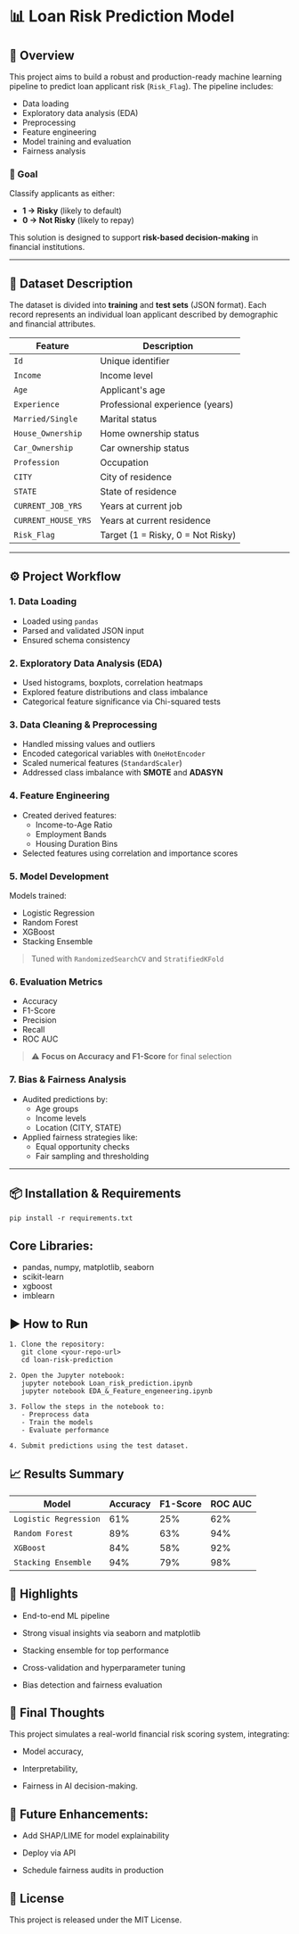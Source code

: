 # 📊 Loan Risk Prediction Model

## 🧾 Overview
This project aims to build a robust and production-ready machine learning pipeline to predict loan applicant risk (`Risk_Flag`). The pipeline includes:

- Data loading
- Exploratory data analysis (EDA)
- Preprocessing
- Feature engineering
- Model training and evaluation
- Fairness analysis

### 🎯 Goal
Classify applicants as either:
- **1 → Risky** (likely to default)
- **0 → Not Risky** (likely to repay)

This solution is designed to support **risk-based decision-making** in financial institutions.

---

## 📁 Dataset Description
The dataset is divided into **training** and **test sets** (JSON format). Each record represents an individual loan applicant described by demographic and financial attributes.

| Feature              | Description                          |
|----------------------|--------------------------------------|
| `Id`                | Unique identifier                    |
| `Income`            | Income level                         |
| `Age`               | Applicant's age                      |
| `Experience`        | Professional experience (years)      |
| `Married/Single`    | Marital status                       |
| `House_Ownership`   | Home ownership status                |
| `Car_Ownership`     | Car ownership status                 |
| `Profession`        | Occupation                           |
| `CITY`              | City of residence                    |
| `STATE`             | State of residence                   |
| `CURRENT_JOB_YRS`   | Years at current job                 |
| `CURRENT_HOUSE_YRS` | Years at current residence           |
| `Risk_Flag`         | Target (1 = Risky, 0 = Not Risky)    |

---

## ⚙️ Project Workflow

### 1. Data Loading
- Loaded using `pandas`
- Parsed and validated JSON input
- Ensured schema consistency

### 2. Exploratory Data Analysis (EDA)
- Used histograms, boxplots, correlation heatmaps
- Explored feature distributions and class imbalance
- Categorical feature significance via Chi-squared tests

### 3. Data Cleaning & Preprocessing
- Handled missing values and outliers
- Encoded categorical variables with `OneHotEncoder`
- Scaled numerical features (`StandardScaler`)
- Addressed class imbalance with **SMOTE** and **ADASYN**

### 4. Feature Engineering
- Created derived features:
  - Income-to-Age Ratio
  - Employment Bands
  - Housing Duration Bins
- Selected features using correlation and importance scores

### 5. Model Development
Models trained:
- Logistic Regression
- Random Forest
- XGBoost
- Stacking Ensemble

> Tuned with `RandomizedSearchCV` and `StratifiedKFold`

### 6. Evaluation Metrics
- Accuracy
- F1-Score
- Precision
- Recall
- ROC AUC

> ⚠️ **Focus on Accuracy and F1-Score** for final selection

### 7. Bias & Fairness Analysis
- Audited predictions by:
  - Age groups
  - Income levels
  - Location (CITY, STATE)
- Applied fairness strategies like:
  - Equal opportunity checks
  - Fair sampling and thresholding

---

## 📦 Installation & Requirements

`pip install -r requirements.txt`

## Core Libraries:

- pandas, numpy, matplotlib, seaborn
- scikit-learn
- xgboost
- imblearn

## ▶️ How to Run

```
1. Clone the repository:
   git clone <your-repo-url>
   cd loan-risk-prediction

2. Open the Jupyter notebook:
   jupyter notebook Loan_risk_prediction.ipynb
   jupyter notebook EDA_&_Feature_engeneering.ipynb

3. Follow the steps in the notebook to:
   - Preprocess data
   - Train the models
   - Evaluate performance

4. Submit predictions using the test dataset.
```

## 📈 Results Summary


| Model               | Accuracy | F1-Score | ROC AUC |
|---------------------|----------|----------|---------|
| `Logistic Regression` | 61%      | 25%      | 62%   |
| `Random Forest`       | 89%      | 63%      | 94%   |
| `XGBoost`             | 84%      | 58%      | 92%   |
| `Stacking Ensemble`   | 94%      | 79%      | 98%   |



## 🌟 Highlights
- End-to-end ML pipeline

- Strong visual insights via seaborn and matplotlib

- Stacking ensemble for top performance

- Cross-validation and hyperparameter tuning

- Bias detection and fairness evaluation

## 🧠 Final Thoughts
This project simulates a real-world financial risk scoring system, integrating:

- Model accuracy,

- Interpretability,

- Fairness in AI decision-making.

## 🚀 Future Enhancements:
- Add SHAP/LIME for model explainability

- Deploy via API

- Schedule fairness audits in production

## 📜 License
This project is released under the MIT License.
